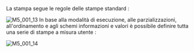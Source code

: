 La stampa segue le regole delle stampe standard : 

![M5_001_13](https://doc.smeup.com/immagini/MBDOC_OGG-P_M5SC51/M5_001_13.png)
In base alla modalità di esecuzione, alle parzializzazioni, all'ordinamento e agli schemi informazioni e
valori è possibile definire tutta una serie di stampe a misura utente : 

![M5_001_14](https://doc.smeup.com/immagini/MBDOC_OGG-P_M5SC51/M5_001_14.png)